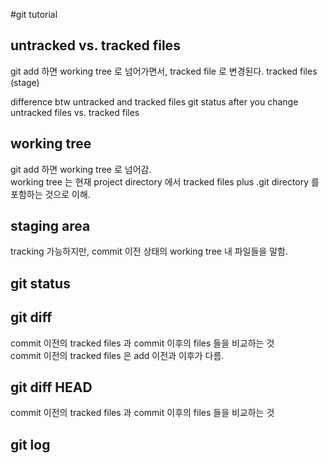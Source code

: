 #git tutorial 


## untracked vs. tracked files 
git add 하면 working tree 로 넘어가면서, 
tracked file 로 변경된다. 
tracked files (stage)

difference btw untracked and tracked files 
git status 
after you change untracked files 
vs. 
tracked files 

## working tree 
git add 하면 working tree 로 넘어감.  
working tree 는 현재 project directory 에서 tracked files plus .git directory 를 포함하는 것으로 이해. 

## staging area 
tracking 가능하지만, commit 이전 상태의 working tree 내 파일들을 말함. 

## git status 

## git diff 
commit 이전의 tracked files 과 commit 이후의 files 들을 비교하는 것  
commit 이전의 tracked files 은 add 이전과 이후가 다름. 

## git diff HEAD
commit 이전의 tracked files 과 commit 이후의 files 들을 비교하는 것  

## git log 

